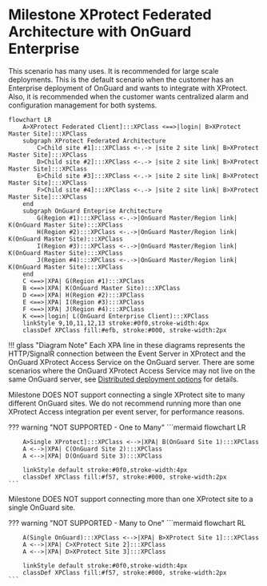 # Milestone XProtect Federated Architecture with OnGuard Enterprise

This scenario has many uses. It is recommended for large scale deployments. This is the default scenario when the customer has an Enterprise deployment of OnGuard and wants to integrate with XProtect. Also, it is recommended when the customer wants centralized alarm and configuration management for both systems.

```mermaid
flowchart LR
    A>XProtect Federated Client]:::XPClass <==>|login| B>XProtect Master Site]:::XPClass
    subgraph XProtect Federated Architecture
        C>Child site #1]:::XPClass <-.-> |site 2 site link| B>XProtect Master Site]:::XPClass
        D>Child site #2]:::XPClass <-.-> |site 2 site link| B>XProtect Master Site]:::XPClass
        E>Child site #3]:::XPClass <-.-> |site 2 site link| B>XProtect Master Site]:::XPClass
        F>Child site #4]:::XPClass <-.-> |site 2 site link| B>XProtect Master Site]:::XPClass
    end
    subgraph OnGuard Enteprise Architecture
        G(Region #1):::XPClass <-.->|OnGuard Master/Region link| K(OnGuard Master Site):::XPClass
        H(Region #2):::XPClass <-.->|OnGuard Master/Region link| K(OnGuard Master Site):::XPClass
        I(Region #3):::XPClass <-.->|OnGuard Master/Region link| K(OnGuard Master Site):::XPClass
        J(Region #4):::XPClass <-.->|OnGuard Master/Region link| K(OnGuard Master Site):::XPClass
    end
    C <==>|XPA| G(Region #1):::XPClass
    B <==>|XPA| K(OnGuard Master Site):::XPClass
    D <==>|XPA| H(Region #2):::XPClass
    E <==>|XPA| I(Region #3):::XPClass
    F <==>|XPA| J(Region #4):::XPClass
    K <==>|login| L(OnGuard Enterprise Client):::XPClass
    linkStyle 9,10,11,12,13 stroke:#0f0,stroke-width:4px
    classDef XPClass fill:#efb, stroke:#000, stroke-width:2px
```
!!! glass "Diagram Note"
    Each XPA line in these diagrams represents the HTTP/SignalR connection between the Event Server in XProtect and the OnGuard XProtect Access Service on the OnGuard server. There are some scenarios where the OnGuard XProtect Access Service may not live on the same OnGuard server, see [Distributed deployment options](/Plan/Distributed/) for details.

Milestone DOES NOT support connecting a single XProtect site to many different OnGuard sites.  We do not recommend running more than one XProtect Access integration per event server, for performance reasons.

??? warning "NOT SUPPORTED - One to Many"
    ```mermaid
    flowchart LR

        A>Single XProtect]:::XPClass <-->|XPA| B(OnGuard Site 1):::XPClass
        A <-->|XPA| C(OnGuard Site 2):::XPClass
        A <-->|XPA| D(OnGuard Site 3):::XPClass
    
        linkStyle default stroke:#0f0,stroke-width:4px
        classDef XPClass fill:#f57, stroke:#000, stroke-width:2px
    ```

Milestone DOES NOT support connecting more than one XProtect site to a single OnGuard site.

??? warning "NOT SUPPORTED - Many to One"
    ```mermaid
    flowchart RL

        A(Single OnGuard):::XPClass <-->|XPA| B>XProtect Site 1]:::XPClass
        A <-->|XPA| C>XProtect Site 2]:::XPClass
        A <-->|XPA| D>XProtect Site 3]:::XPClass
    
        linkStyle default stroke:#0f0,stroke-width:4px
        classDef XPClass fill:#f57, stroke:#000, stroke-width:2px
    ```